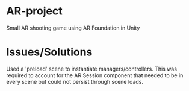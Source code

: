 # AR-project
Small AR shooting game using AR Foundation in Unity

# Issues/Solutions
Used a 'preload' scene to instantiate managers/controllers.
This was required to account for the AR Session component that needed to be in every scene but could not persist through scene loads.

